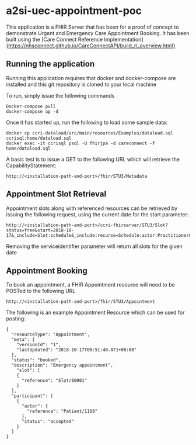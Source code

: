 # a2si-uec-appointment-poc
This application is a FHIR Server that has been for a proof of concept to demonstrate Urgent and Emergency Care Appointment Booking. It has been built using the [Care Connect Reference Implementation]{https://nhsconnect.github.io/CareConnectAPI/build_ri_overview.html}


## Running the application
Running this application requires that docker and docker-compose are installed and this git repository is cloned to your local machine


To run, simply issue the following commands

```
Docker-compose pull
docker-compose up -d
```

Once it has started up, run the following to load some sample data:

```
docker cp ccri-dataload/src/main/resources/Examples/dataload.sql ccrisql:home/dataload.sql
docker exec -it ccrisql psql -U fhirjpa -d careconnect -f home/dataload.sql
```

A basic test is to issue a GET to the following URL which will retrieve the CapabilityStatement:
```
http://<installation-path-and-port>/fhir/STU3/Metadata
```

## Appointment Slot Retrieval
Appointment slots along with referenced resources can be retrieved by issuing the following request, using the current date for the start parameter:
```
http://<installation-path-and-port>/ccri-fhirserver/STU3/Slot?status=free&start=2018-10-17&_include=Slot:schedule&_include:recurse=Schedule:actor:Practitioner&_include:recurse=Schedule:actor:PractitionerRole&_include:recurse=Schedule:actor:Location&_include:recurse=Schedule:actor:HealthcareService&serviceidentifier=123456789011
```

Removing the serviceidentifier parameter will return all slots for the given date

## Appointment Booking
To book an appointment, a FHIR Appointment resource will need to be POSTed to the following URL
```
http://<installation-path-and-port>/fhir/STU3/Appointment
```

The following is an example Appointment Resource which can be used for posting:

```
{
  "resourceType": "Appointment",
  "meta": {
    "versionId": "1",
    "lastUpdated": "2018-10-17T08:51:40.071+00:00"
  },
  "status": "booked",
  "description": "Emergency appointment",
	"slot": [
    {
      "reference": "Slot/80001"
    }
  ],
  "participant": [
    {
      "actor": {
        "reference": "Patient/1168"
      },
      "status": "accepted"
    }
  ]
}
```

